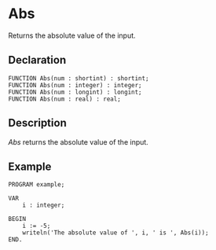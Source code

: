 # Abs

Returns the absolute value of the input.

## Declaration

    FUNCTION Abs(num : shortint) : shortint;
    FUNCTION Abs(num : integer) : integer;
    FUNCTION Abs(num : longint) : longint;
    FUNCTION Abs(num : real) : real;

## Description

*Abs* returns the absolute value of the input.

## Example ##

```
PROGRAM example;

VAR
    i : integer;

BEGIN
    i := -5;
    writeln('The absolute value of ', i, ' is ', Abs(i));
END.
```
